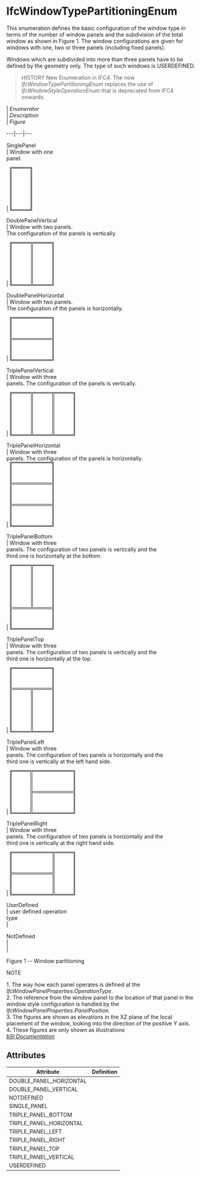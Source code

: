 IfcWindowTypePartitioningEnum
=============================
This enumeration defines the basic configuration of the window type in terms
of the number of window panels and the subdivision of the total window as
shown in Figure 1. The window configurations are given for windows with one,
two or three panels (including fixed panels).  
  
Windows which are subdivided into more than three panels have to be defined by
the geometry only. The type of such windows is USERDEFINED.  
  
> HISTORY  New Enumeration in IFC4. The new _IfcWindowTypePartitioningEnum_
> replaces the use of _IfcWindowStyleOperationEnum_ that is deprecated from
> IFC4 onwards.  
  
  
  
  
|  _Enumerator_  
|  _Description_  
|  _Figure_  
  
---|---|---  
  
  
SinglePanel  
| Window with one  
panel.  
  
| ![](../figures/ifcwindowtypepartitioningenum-fig01.gif)  
  
  
  
  
DoublePanelVertical  
| Window with two panels.  
The configuration of the panels is vertically.  
  
| ![](../figures/ifcwindowtypepartitioningenum-fig02.gif)  
  
  
  
  
DoublePanelHorizontal  
| Window with two panels.  
The configuration of the panels is horizontally.  
  
| ![](../figures/ifcwindowtypepartitioningenum-fig03.gif)  
  
  
  
  
TriplePanelVertical  
| Window with three  
panels. The configuration of the panels is vertically.  
  
| ![](../figures/ifcwindowtypepartitioningenum-fig04.gif)  
  
  
  
  
TriplePanelHorizontal  
| Window with three  
panels. The configuration of the panels is horizontally.  
| ![](../figures/ifcwindowtypepartitioningenum-fig05.gif)  
  
  
  
TriplePanelBottom  
| Window with three  
panels. The configuration of two panels is vertically and the  
third one is horizontally at the bottom.  
  
| ![](../figures/ifcwindowtypepartitioningenum-fig06.gif)  
  
  
  
TriplePanelTop  
| Window with three  
panels. The configuration of two panels is vertically and the  
third one is horizontally at the top.  
  
| ![](../figures/ifcwindowtypepartitioningenum-fig07.gif)  
  
  
  
TriplePanelLeft  
| Window with three  
panels. The configuration of two panels is horizontally and the  
third one is vertically at the left hand side.  
  
| ![](../figures/ifcwindowtypepartitioningenum-fig08.gif)  
  
  
  
TriplePanelRight  
| Window with three  
panels. The configuration of two panels is horizontally and the  
third one is vertically at the right hand side.  
  
| ![](../figures/ifcwindowtypepartitioningenum-fig09.gif)  
  
  
  
UserDefined  
| user defined operation  
type  
|  
  
  
  
NotDefined  
|  
|  
  
  
  
  
  

Figure 1 -- Window partitioning  
  
  
  
  
NOTE  
  
1\. The way how each panel operates is defined at the
_IfcWindowPanelProperties.OperationType_.  
2\. The reference from the window panel to the location of that panel in the
window style configuration is handled by the
_IfcWindowPanelProperties.PanelPosition_.  
3\. The figures are shown as elevations in the XZ plane of the local placement
of the window, looking into the direction of the positive Y axis.  
4\. These figures are only shown as illustrations  
[ _bSI
Documentation_](https://standards.buildingsmart.org/IFC/DEV/IFC4_2/FINAL/HTML/schema/ifcsharedbldgelements/lexical/ifcwindowtypepartitioningenum.htm)


Attributes
----------
| Attribute               | Definition   |
|-------------------------|--------------|
| DOUBLE_PANEL_HORIZONTAL |              |
| DOUBLE_PANEL_VERTICAL   |              |
| NOTDEFINED              |              |
| SINGLE_PANEL            |              |
| TRIPLE_PANEL_BOTTOM     |              |
| TRIPLE_PANEL_HORIZONTAL |              |
| TRIPLE_PANEL_LEFT       |              |
| TRIPLE_PANEL_RIGHT      |              |
| TRIPLE_PANEL_TOP        |              |
| TRIPLE_PANEL_VERTICAL   |              |
| USERDEFINED             |              |
